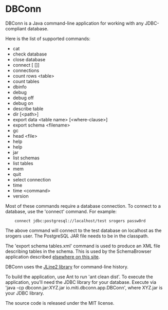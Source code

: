# DBConn
DBConn is a Java command-line application for working with any JDBC-compliant database.

Here is the list of supported commands:

* cat <file>
* check database
* close database
* connect <URL> [<user> [<pw>]]
* connections
* count rows \<table\>
* count tables
* dbinfo
* debug
* debug off
* debug on
* describe table
* dir [\<path\>]
* export data \<table name\> [\<where-clause\>]
* export schema \<filename\>
* gc
* head \<file\>
* help
* help <start of a command>
* jar <filename>
* list schemas
* list tables
* mem
* quit
* select connection
* time
* time \<command\>
* version

Most of these commands require a database connection.  To connect to a database, use the 'connect' command.  For example:

```
    connect jdbc:postgresql://localhost/test srogers passw0rd
```

The above command will connect to the test database on localhost as the srogers user.  The PostgreSQL JAR file needs to be in the classpath.

The 'export schema tables.xml' command is used to produce an XML file describing tables in the schema.  This is used by the SchemaBrowser application described [elsewhere on this site](https://github.com/argonium/schema-browser).

DBConn uses the [JLine2 library](https://github.com/jline/jline2) for command-line history.

To build the application, use Ant to run 'ant clean dist'.  To execute the application, you'll need the JDBC library for your database.  Execute via 'java -cp dbconn.jar:XYZ.jar io.miti.dbconn.app.DBConn', where XYZ.jar is your JDBC library.

The source code is released under the MIT license.
